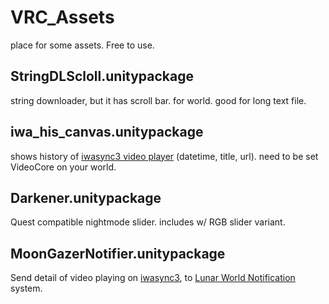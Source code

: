 # VRC_Assets
place for some assets. Free to use.

## StringDLScloll.unitypackage
string downloader, but it has scroll bar. for world. good for long text file.

## iwa_his_canvas.unitypackage
shows history of [iwasync3 video player](https://booth.pm/ja/items/2666275) (datetime, title, url). need to be set VideoCore on your world.

## Darkener.unitypackage
Quest compatible nightmode slider. includes w/ RGB slider variant.

## MoonGazerNotifier.unitypackage
Send detail of video playing on [iwasync3](https://booth.pm/ja/items/2666275), to [Lunar World Notification](https://weloveyou-runa.booth.pm/items/4485880) system.
